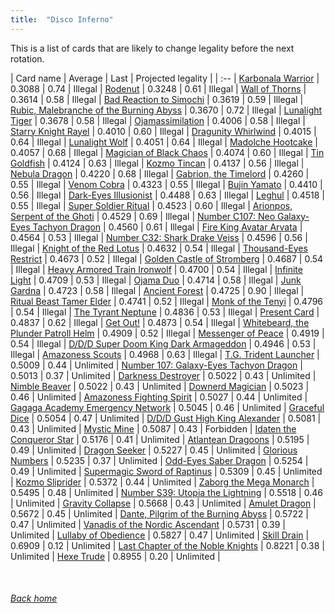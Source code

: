 ```yaml
---
title:  "Disco Inferno"
---
```


This is a list of cards that are likely to change legality before the next rotation.

| Card name | Average | Last | Projected legality |
| :-- |
[Karbonala Warrior](https://db.ygoprodeck.com/card/?search=Karbonala%20Warrior) | 0.3088 | 0.74 | Illegal |
[Rodenut](https://db.ygoprodeck.com/card/?search=Rodenut) | 0.3248 | 0.61 | Illegal |
[Wall of Thorns](https://db.ygoprodeck.com/card/?search=Wall%20of%20Thorns) | 0.3614 | 0.58 | Illegal |
[Bad Reaction to Simochi](https://db.ygoprodeck.com/card/?search=Bad%20Reaction%20to%20Simochi) | 0.3619 | 0.59 | Illegal |
[Rubic, Malebranche of the Burning Abyss](https://db.ygoprodeck.com/card/?search=Rubic,%20Malebranche%20of%20the%20Burning%20Abyss) | 0.3670 | 0.72 | Illegal |
[Lunalight Tiger](https://db.ygoprodeck.com/card/?search=Lunalight%20Tiger) | 0.3678 | 0.58 | Illegal |
[Ojamassimilation](https://db.ygoprodeck.com/card/?search=Ojamassimilation) | 0.4006 | 0.58 | Illegal |
[Starry Knight Rayel](https://db.ygoprodeck.com/card/?search=Starry%20Knight%20Rayel) | 0.4010 | 0.60 | Illegal |
[Dragunity Whirlwind](https://db.ygoprodeck.com/card/?search=Dragunity%20Whirlwind) | 0.4015 | 0.64 | Illegal |
[Lunalight Wolf](https://db.ygoprodeck.com/card/?search=Lunalight%20Wolf) | 0.4051 | 0.64 | Illegal |
[Madolche Hootcake](https://db.ygoprodeck.com/card/?search=Madolche%20Hootcake) | 0.4057 | 0.68 | Illegal |
[Magician of Black Chaos](https://db.ygoprodeck.com/card/?search=Magician%20of%20Black%20Chaos) | 0.4074 | 0.60 | Illegal |
[Tin Goldfish](https://db.ygoprodeck.com/card/?search=Tin%20Goldfish) | 0.4124 | 0.63 | Illegal |
[Kozmo Tincan](https://db.ygoprodeck.com/card/?search=Kozmo%20Tincan) | 0.4137 | 0.56 | Illegal |
[Nebula Dragon](https://db.ygoprodeck.com/card/?search=Nebula%20Dragon) | 0.4220 | 0.68 | Illegal |
[Gabrion, the Timelord](https://db.ygoprodeck.com/card/?search=Gabrion,%20the%20Timelord) | 0.4260 | 0.55 | Illegal |
[Venom Cobra](https://db.ygoprodeck.com/card/?search=Venom%20Cobra) | 0.4323 | 0.55 | Illegal |
[Bujin Yamato](https://db.ygoprodeck.com/card/?search=Bujin%20Yamato) | 0.4410 | 0.56 | Illegal |
[Dark-Eyes Illusionist](https://db.ygoprodeck.com/card/?search=Dark-Eyes%20Illusionist) | 0.4488 | 0.63 | Illegal |
[Leghul](https://db.ygoprodeck.com/card/?search=Leghul) | 0.4518 | 0.55 | Illegal |
[Super Soldier Ritual](https://db.ygoprodeck.com/card/?search=Super%20Soldier%20Ritual) | 0.4523 | 0.60 | Illegal |
[Arionpos, Serpent of the Ghoti](https://db.ygoprodeck.com/card/?search=Arionpos,%20Serpent%20of%20the%20Ghoti) | 0.4529 | 0.69 | Illegal |
[Number C107: Neo Galaxy-Eyes Tachyon Dragon](https://db.ygoprodeck.com/card/?search=Number%20C107:%20Neo%20Galaxy-Eyes%20Tachyon%20Dragon) | 0.4560 | 0.61 | Illegal |
[Fire King Avatar Arvata](https://db.ygoprodeck.com/card/?search=Fire%20King%20Avatar%20Arvata) | 0.4564 | 0.53 | Illegal |
[Number C32: Shark Drake Veiss](https://db.ygoprodeck.com/card/?search=Number%20C32:%20Shark%20Drake%20Veiss) | 0.4596 | 0.56 | Illegal |
[Knight of the Red Lotus](https://db.ygoprodeck.com/card/?search=Knight%20of%20the%20Red%20Lotus) | 0.4632 | 0.54 | Illegal |
[Thousand-Eyes Restrict](https://db.ygoprodeck.com/card/?search=Thousand-Eyes%20Restrict) | 0.4673 | 0.52 | Illegal |
[Golden Castle of Stromberg](https://db.ygoprodeck.com/card/?search=Golden%20Castle%20of%20Stromberg) | 0.4687 | 0.54 | Illegal |
[Heavy Armored Train Ironwolf](https://db.ygoprodeck.com/card/?search=Heavy%20Armored%20Train%20Ironwolf) | 0.4700 | 0.54 | Illegal |
[Infinite Light](https://db.ygoprodeck.com/card/?search=Infinite%20Light) | 0.4709 | 0.53 | Illegal |
[Ojama Duo](https://db.ygoprodeck.com/card/?search=Ojama%20Duo) | 0.4714 | 0.58 | Illegal |
[Junk Gardna](https://db.ygoprodeck.com/card/?search=Junk%20Gardna) | 0.4723 | 0.58 | Illegal |
[Ancient Forest](https://db.ygoprodeck.com/card/?search=Ancient%20Forest) | 0.4725 | 0.90 | Illegal |
[Ritual Beast Tamer Elder](https://db.ygoprodeck.com/card/?search=Ritual%20Beast%20Tamer%20Elder) | 0.4741 | 0.52 | Illegal |
[Monk of the Tenyi](https://db.ygoprodeck.com/card/?search=Monk%20of%20the%20Tenyi) | 0.4796 | 0.54 | Illegal |
[The Tyrant Neptune](https://db.ygoprodeck.com/card/?search=The%20Tyrant%20Neptune) | 0.4836 | 0.53 | Illegal |
[Present Card](https://db.ygoprodeck.com/card/?search=Present%20Card) | 0.4837 | 0.62 | Illegal |
[Get Out!](https://db.ygoprodeck.com/card/?search=Get%20Out!) | 0.4873 | 0.54 | Illegal |
[Whitebeard, the Plunder Patroll Helm](https://db.ygoprodeck.com/card/?search=Whitebeard,%20the%20Plunder%20Patroll%20Helm) | 0.4909 | 0.52 | Illegal |
[Messenger of Peace](https://db.ygoprodeck.com/card/?search=Messenger%20of%20Peace) | 0.4919 | 0.54 | Illegal |
[D/D/D Super Doom King Dark Armageddon](https://db.ygoprodeck.com/card/?search=D/D/D%20Super%20Doom%20King%20Dark%20Armageddon) | 0.4946 | 0.53 | Illegal |
[Amazoness Scouts](https://db.ygoprodeck.com/card/?search=Amazoness%20Scouts) | 0.4968 | 0.63 | Illegal |
[T.G. Trident Launcher](https://db.ygoprodeck.com/card/?search=T.G.%20Trident%20Launcher) | 0.5009 | 0.44 | Unlimited |
[Number 107: Galaxy-Eyes Tachyon Dragon](https://db.ygoprodeck.com/card/?search=Number%20107:%20Galaxy-Eyes%20Tachyon%20Dragon) | 0.5013 | 0.37 | Unlimited |
[Darkness Destroyer](https://db.ygoprodeck.com/card/?search=Darkness%20Destroyer) | 0.5022 | 0.43 | Unlimited |
[Nimble Beaver](https://db.ygoprodeck.com/card/?search=Nimble%20Beaver) | 0.5022 | 0.43 | Unlimited |
[Downerd Magician](https://db.ygoprodeck.com/card/?search=Downerd%20Magician) | 0.5023 | 0.46 | Unlimited |
[Amazoness Fighting Spirit](https://db.ygoprodeck.com/card/?search=Amazoness%20Fighting%20Spirit) | 0.5027 | 0.44 | Unlimited |
[Gagaga Academy Emergency Network](https://db.ygoprodeck.com/card/?search=Gagaga%20Academy%20Emergency%20Network) | 0.5045 | 0.46 | Unlimited |
[Graceful Dice](https://db.ygoprodeck.com/card/?search=Graceful%20Dice) | 0.5054 | 0.47 | Unlimited |
[D/D/D Gust High King Alexander](https://db.ygoprodeck.com/card/?search=D/D/D%20Gust%20High%20King%20Alexander) | 0.5081 | 0.43 | Unlimited |
[Mystic Mine](https://db.ygoprodeck.com/card/?search=Mystic%20Mine) | 0.5087 | 0.43 | Forbidden |
[Idaten the Conqueror Star](https://db.ygoprodeck.com/card/?search=Idaten%20the%20Conqueror%20Star) | 0.5176 | 0.41 | Unlimited |
[Atlantean Dragoons](https://db.ygoprodeck.com/card/?search=Atlantean%20Dragoons) | 0.5195 | 0.49 | Unlimited |
[Dragon Seeker](https://db.ygoprodeck.com/card/?search=Dragon%20Seeker) | 0.5227 | 0.45 | Unlimited |
[Glorious Numbers](https://db.ygoprodeck.com/card/?search=Glorious%20Numbers) | 0.5235 | 0.37 | Unlimited |
[Odd-Eyes Saber Dragon](https://db.ygoprodeck.com/card/?search=Odd-Eyes%20Saber%20Dragon) | 0.5254 | 0.49 | Unlimited |
[Supermagic Sword of Raptinus](https://db.ygoprodeck.com/card/?search=Supermagic%20Sword%20of%20Raptinus) | 0.5309 | 0.45 | Unlimited |
[Kozmo Sliprider](https://db.ygoprodeck.com/card/?search=Kozmo%20Sliprider) | 0.5372 | 0.44 | Unlimited |
[Zaborg the Mega Monarch](https://db.ygoprodeck.com/card/?search=Zaborg%20the%20Mega%20Monarch) | 0.5495 | 0.48 | Unlimited |
[Number S39: Utopia the Lightning](https://db.ygoprodeck.com/card/?search=Number%20S39:%20Utopia%20the%20Lightning) | 0.5518 | 0.46 | Unlimited |
[Gravity Collapse](https://db.ygoprodeck.com/card/?search=Gravity%20Collapse) | 0.5668 | 0.43 | Unlimited |
[Amulet Dragon](https://db.ygoprodeck.com/card/?search=Amulet%20Dragon) | 0.5672 | 0.45 | Unlimited |
[Dante, Pilgrim of the Burning Abyss](https://db.ygoprodeck.com/card/?search=Dante,%20Pilgrim%20of%20the%20Burning%20Abyss) | 0.5722 | 0.47 | Unlimited |
[Vanadis of the Nordic Ascendant](https://db.ygoprodeck.com/card/?search=Vanadis%20of%20the%20Nordic%20Ascendant) | 0.5731 | 0.39 | Unlimited |
[Lullaby of Obedience](https://db.ygoprodeck.com/card/?search=Lullaby%20of%20Obedience) | 0.5827 | 0.47 | Unlimited |
[Skill Drain](https://db.ygoprodeck.com/card/?search=Skill%20Drain) | 0.6909 | 0.12 | Unlimited |
[Last Chapter of the Noble Knights](https://db.ygoprodeck.com/card/?search=Last%20Chapter%20of%20the%20Noble%20Knights) | 0.8221 | 0.38 | Unlimited |
[Hexe Trude](https://db.ygoprodeck.com/card/?search=Hexe%20Trude) | 0.8955 | 0.20 | Unlimited |

<br>

###### [Back home](index)